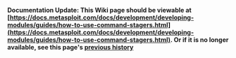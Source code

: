 <!-- Maintainers:  Please do not modify this file directly, create a pull request instead -->

**Documentation Update: This Wiki page should be viewable at [https://docs.metasploit.com/docs/development/developing-modules/guides/how-to-use-command-stagers.html](https://docs.metasploit.com/docs/development/developing-modules/guides/how-to-use-command-stagers.html). Or if it is no longer available, see this page's [previous history](./_history)**

